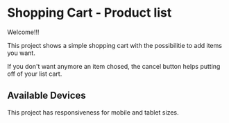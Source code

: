 # Shopping Cart - Product list 

Welcome!!!

This project shows a simple shopping cart with the possibilitie to add items you want.

If you don't want anymore an item chosed, the cancel button helps putting off of your list cart.

## Available Devices

This project has responsiveness for mobile and tablet sizes.